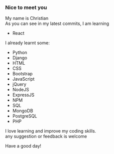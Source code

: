 
### Nice to meet you

My name is Christian     
As you can see in my latest commits, I am learning 
* React   

I already learnt some:
* Python
* Django
* HTML 
* CSS
* Bootstrap  
* JavaScript
* jQuery
* NodeJS
* ExpressJS
* NPM
* SQL
* MongoDB
* PostgreSQL 
* PHP

I love learning and improve my coding skills.    
any suggestion or feedback is welcome

Have a good day!
